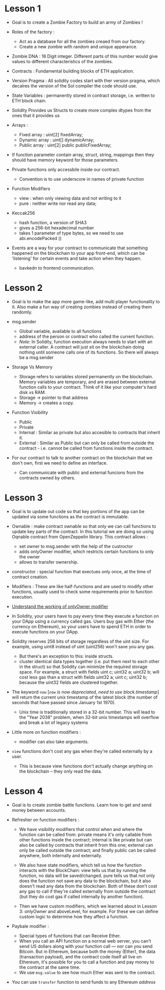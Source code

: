# Lesson 1

- Goal is to create a Zombie Factory to build an army of Zombies !

- Roles of the factory :

  - Act as a database for all the zombies creaed from our factory.
  - Create a new zombie with random and unique apperance.

- Zombie DNA : 16 Digit integer. Different parts of this number would give values to different characteristics of the zombies.

- Contracts : Fundamental building blocks of ETH application.

- Version Pragma : All solidity codes start with ther version pragma, which decalres the version of the Sol compiler the code should use.

- State Variables : permanently stored in contract storage, i.e. written to ETH block chain.

- Solidity Provides us Structs to create more complex dtypes from the ones that it provides us

- Arrays :

  - Fixed array : uint[2] fixedArray;
  - Dynamic array : uint[] dynamicArray;
  - Public array : uint[2] public publicFixedArray;

- If function parameter contain array, struct, string, mappings then they should have memory keyword for those parameters.

- Private functions only accessbile inside our contract.

  - Convention is to use underscore in names of private function

- Function Modifiers

  - view : when only viewing data and not writing to it
  - pure : neither write nor read any data;

- Keccak256

  - hash function, a version of SHA3
  - gives a 256-bit hexadecimal number
  - takes 1 parameter of type bytes, so we need to use abi.encodePacked ()

- Events are a way for your contract to communicate that something happened on the blockchain to your app front-end, which can be 'listening' for certain events and take action when they happen.
  - bavkedn to frontend communication.

# Lesson 2

- Goal is to make the app more game-like, add multi player functionality to it. Also make a fun way of creating zombies instead of creating them randomly.

- msg.sender

  - Global variable, available to all functions
  - address of the person or contract who called the current function.
  - _Note_: In Solidity, function execution always needs to start with an external caller. A contract will just sit on the blockchain doing nothing until someone calls one of its functions. So there will always be a msg.sender

- Storage Vs Memory

  - Storage refers to variables stored permanently on the blockchain. Memory variables are temporary, and are erased between external function calls to your contract. Think of it like your computer's hard disk vs RAM.
  - Storage -> pointer to that address
  - Memory -> creates a copy.

- Function Visibility

  - Public
  - Private
  - Internal : Similar as private but also accesible to contracts that inherit it.
  - External : Similar as Public but can only be called from outside the contract - i.e. cannot be called from functions inside the contract.

- For our contract to talk to another contract on the blockchain that we don't own, first we need to define an interface.
  - Can communicate with public and external funcions from the contracts owned by others.

# Lesson 3

- Goal is to update out code so that key portions of the app can be updated via some functions as the contract is immutable.

- Ownable : make contract ownable so that only we can call functions to update key parts of the contract. In this tutorial we are doing so using Oqnable contract from OpenZeppelin library. This contract allows :

  - set owner to msg.sender with the help of the custroctor
  - adds onlyOwner modifier, which restricts certain functions to only the owner
  - allows to transfer ownership.

- constructor : special function that exectues only once, at the time of contract creation.

- Modifiers : These are like half-functions and are used to modify other functions, usually used to check some requirements prior to function execution.

- [Understand the working of onlyOwner modifier](https://cryptozombies.io/en/lesson/3/chapter/3)

- In Solidity, your users have to pay every time they execute a function on your DApp using a currency called gas. Users buy gas with Ether (the currency on Ethereum), so your users have to spend ETH in order to execute functions on your DApp.

- Solidity reserves 256 bits of storage regardless of the uint size. For example, using uint8 instead of uint (uint256) won't save you any gas.

  - But there's an exception to this: inside structs.
  - cluster identical data types together (i.e. put them next to each other in the struct) so that Solidity can minimize the required storage space. For example, a struct with fields uint c; uint32 a; uint32 b; will cost less gas than a struct with fields uint32 a; uint c; uint32 b; because the uint32 fields are clustered together.

- The keyword `now` [*`now` is now depreciated, need to use block.timestamp*] will return the current unix timestamp of the latest block (the number of seconds that have passed since January 1st 1970).

  - Unix time is traditionally stored in a 32-bit number. This will lead to the "Year 2038" problem, when 32-bit unix timestamps will overflow and break a lot of legacy systems

- Little more on function modifiers :

  - modifier can also take arguments.

- `view` functions don't cost any gas when they're called externally by a user.
  - This is because view functions don't actually change anything on the blockchain – they only read the data.

# Lesson 4

- Goal is to create zombie battle functions. Learn how to get and send money between accounts.

- Refresher on function modifiers :

  - We have visibility modifiers that control when and where the function can be called from: private means it's only callable from other functions inside the contract; internal is like private but can also be called by contracts that inherit from this one; external can only be called outside the contract; and finally public can be called anywhere, both internally and externally.

  - We also have state modifiers, which tell us how the function interacts with the BlockChain: view tells us that by running the function, no data will be saved/changed. pure tells us that not only does the function not save any data to the blockchain, but it also doesn't read any data from the blockchain. Both of these don't cost any gas to call if they're called externally from outside the contract (but they do cost gas if called internally by another function).

  - Then we have custom modifiers, which we learned about in Lesson 3: onlyOwner and aboveLevel, for example. For these we can define custom logic to determine how they affect a function.

- Paybale modifier :

  - Special types of functions that can Receive Ether.
  - When you call an API function on a normal web server, you can't send US dollars along with your function call — nor can you send Bitcoin. But in Ethereum, because both the money (Ether), the data (transaction payload), and the contract code itself all live on Ethereum, it's possible for you to call a function and pay money to the contract at the same time.
  - We use `msg.value` to see how much Ether was sent to the contract.

- You can use `transfer` function to send funds to any Ethereum _address_
